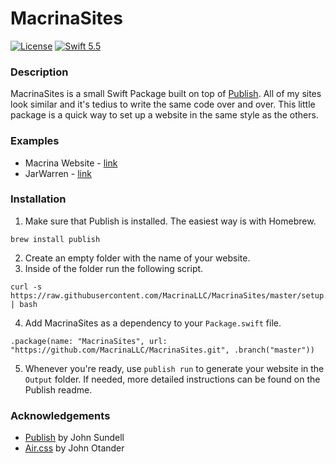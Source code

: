 # MacrinaSites
[![License](https://img.shields.io/badge/license-MIT-lightgrey.svg)](https://opensource.org/licenses/MIT)
[![Swift 5.5](https://img.shields.io/badge/swift-5.5-orange.svg?style=flat)](https://forums.swift.org)

### Description
MacrinaSites is a small Swift Package built on top of [Publish](https://github.com/JohnSundell/Publish).
All of my sites look similar and it's tedius to write the same code over and over.
This little package is a quick way to set up a website in the same style as the others.

### Examples
- Macrina Website - [link](https://macrina.tech)
- JarWarren - [link](https://jarwarren.github.io)

### Installation
1. Make sure that Publish is installed. The easiest way is with Homebrew.
```
brew install publish
```
2. Create an empty folder with the name of your website.
3. Inside of the folder run the following script.
```
curl -s https://raw.githubusercontent.com/MacrinaLLC/MacrinaSites/master/setup.sh | bash
```
4. Add MacrinaSites as a dependency to your `Package.swift` file.
```
.package(name: "MacrinaSites", url: "https://github.com/MacrinaLLC/MacrinaSites.git", .branch("master"))
```
5. Whenever you're ready, use `publish run` to generate your website in the `Output` folder. If needed, more detailed instructions can be found on the Publish readme.
### Acknowledgements
- [Publish](https://github.com/JohnSundell/Publish) by John Sundell
- [Air.css](https://github.com/JarWarren/air) by John Otander
